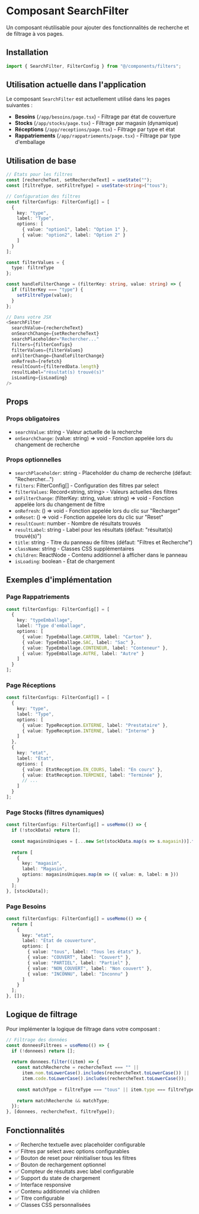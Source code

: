 # Composant SearchFilter

Un composant réutilisable pour ajouter des fonctionnalités de recherche et de filtrage à vos pages.

## Installation

```typescript
import { SearchFilter, FilterConfig } from "@/components/filters";
```

## Utilisation actuelle dans l'application

Le composant `SearchFilter` est actuellement utilisé dans les pages suivantes :
- **Besoins** (`/app/besoins/page.tsx`) - Filtrage par état de couverture
- **Stocks** (`/app/stocks/page.tsx`) - Filtrage par magasin (dynamique)
- **Réceptions** (`/app/receptions/page.tsx`) - Filtrage par type et état
- **Rappatriements** (`/app/rappatriements/page.tsx`) - Filtrage par type d'emballage

## Utilisation de base

```typescript
// États pour les filtres
const [rechercheText, setRechercheText] = useState("");
const [filtreType, setFiltreType] = useState<string>("tous");

// Configuration des filtres
const filterConfigs: FilterConfig[] = [
  {
    key: "type",
    label: "Type",
    options: [
      { value: "option1", label: "Option 1" },
      { value: "option2", label: "Option 2" }
    ]
  }
];

const filterValues = {
  type: filtreType
};

const handleFilterChange = (filterKey: string, value: string) => {
  if (filterKey === "type") {
    setFiltreType(value);
  }
};

// Dans votre JSX
<SearchFilter
  searchValue={rechercheText}
  onSearchChange={setRechercheText}
  searchPlaceholder="Rechercher..."
  filters={filterConfigs}
  filterValues={filterValues}
  onFilterChange={handleFilterChange}
  onRefresh={refetch}
  resultCount={filteredData.length}
  resultLabel="résultat(s) trouvé(s)"
  isLoading={isLoading}
/>
```

## Props

### Props obligatoires

- `searchValue`: string - Valeur actuelle de la recherche
- `onSearchChange`: (value: string) => void - Fonction appelée lors du changement de recherche

### Props optionnelles

- `searchPlaceholder`: string - Placeholder du champ de recherche (défaut: "Rechercher...")
- `filters`: FilterConfig[] - Configuration des filtres par select
- `filterValues`: Record<string, string> - Valeurs actuelles des filtres
- `onFilterChange`: (filterKey: string, value: string) => void - Fonction appelée lors du changement de filtre
- `onRefresh`: () => void - Fonction appelée lors du clic sur "Recharger"
- `onReset`: () => void - Fonction appelée lors du clic sur "Reset"
- `resultCount`: number - Nombre de résultats trouvés
- `resultLabel`: string - Label pour les résultats (défaut: "résultat(s) trouvé(s)")
- `title`: string - Titre du panneau de filtres (défaut: "Filtres et Recherche")
- `className`: string - Classes CSS supplémentaires
- `children`: ReactNode - Contenu additionnel à afficher dans le panneau
- `isLoading`: boolean - État de chargement

## Exemples d'implémentation

### Page Rappatriements

```typescript
const filterConfigs: FilterConfig[] = [
  {
    key: "typeEmballage",
    label: "Type d'emballage",
    options: [
      { value: TypeEmballage.CARTON, label: "Carton" },
      { value: TypeEmballage.SAC, label: "Sac" },
      { value: TypeEmballage.CONTENEUR, label: "Conteneur" },
      { value: TypeEmballage.AUTRE, label: "Autre" }
    ]
  }
];
```

### Page Réceptions

```typescript
const filterConfigs: FilterConfig[] = [
  {
    key: "type",
    label: "Type",
    options: [
      { value: TypeReception.EXTERNE, label: "Prestataire" },
      { value: TypeReception.INTERNE, label: "Interne" }
    ]
  },
  {
    key: "etat",
    label: "État",
    options: [
      { value: EtatReception.EN_COURS, label: "En cours" },
      { value: EtatReception.TERMINEE, label: "Terminée" },
      // ...
    ]
  }
];
```

### Page Stocks (filtres dynamiques)

```typescript
const filterConfigs: FilterConfig[] = useMemo(() => {
  if (!stockData) return [];
  
  const magasinsUniques = [...new Set(stockData.map(s => s.magasin))].filter(Boolean).sort();
  
  return [
    {
      key: "magasin",
      label: "Magasin",
      options: magasinsUniques.map(m => ({ value: m, label: m }))
    }
  ];
}, [stockData]);
```

### Page Besoins

```typescript
const filterConfigs: FilterConfig[] = useMemo(() => {
  return [
    {
      key: "etat",
      label: "État de couverture",
      options: [
        { value: "tous", label: "Tous les états" },
        { value: "COUVERT", label: "Couvert" },
        { value: "PARTIEL", label: "Partiel" },
        { value: "NON_COUVERT", label: "Non couvert" },
        { value: "INCONNU", label: "Inconnu" }
      ]
    }
  ];
}, []);
```

## Logique de filtrage

Pour implémenter la logique de filtrage dans votre composant :

```typescript
// Filtrage des données
const donneesFiltrees = useMemo(() => {
  if (!donnees) return [];
  
  return donnees.filter((item) => {
    const matchRecherche = rechercheText === "" || 
      item.nom.toLowerCase().includes(rechercheText.toLowerCase()) ||
      item.code.toLowerCase().includes(rechercheText.toLowerCase());
    
    const matchType = filtreType === "tous" || item.type === filtreType;
    
    return matchRecherche && matchType;
  });
}, [donnees, rechercheText, filtreType]);
```

## Fonctionnalités

- ✅ Recherche textuelle avec placeholder configurable
- ✅ Filtres par select avec options configurables
- ✅ Bouton de reset pour réinitialiser tous les filtres
- ✅ Bouton de rechargement optionnel
- ✅ Compteur de résultats avec label configurable
- ✅ Support du state de chargement
- ✅ Interface responsive
- ✅ Contenu additionnel via children
- ✅ Titre configurable
- ✅ Classes CSS personnalisées 